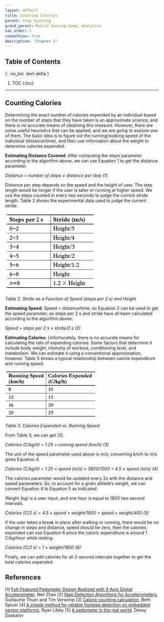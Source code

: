 ```yaml
---
layout: default
title: Counting Calories
parent: Step Counting
grand_parent: Mobile Sensing &amp; Analytics
nav_order: 3
usemathjax: true
description: "Chapter 2"
---
```

## Table of Contents
{: .no_toc .text-delta }

1. TOC
{:toc}
---

## Counting Calories

Determining the exact number of calories expended by an individual based on the number of steps that they have taken is an approximate science, and there is no accurate means of obtaining this measure. However, there are some useful heuristics that can be applied, and we are going to explore one of them. The basic idea is to figure out the running/walking speed of the individual (distance/time), and then use information about the weight to determine calories expended.

**Estimating Distance Covered**: After computing the steps parameter according to the algorithm above, we can use Equation 1 to get the distance parameter.

_Distance = number of steps × distance per step (1)_

Distance per step depends on the speed and the height of user. The step length would be longer if the user is taller or running at higher speed. We use the steps counted in every two seconds to judge the current stride length. Table 2 shows the experimental data used to judge the current stride.

<img src="images/image4.png" alt="drawing" width="300"/>

_Table 2. Stride as a Function of Speed (steps per 2 s) and Height_

**Estimating Speed**: Speed = distance/time, so Equation 2 can be used to get the speed parameter, as steps per 2 s and stride have all been calculated according to the algorithm above.

_Speed = steps per 2 s × stride/2 s (2)_

**Estimating Calories**: Unfortunately, there is no accurate means for calculating the rate of expending calories. Some factors that determine it include body weight, intensity of workout, conditioning level, and metabolism. We can estimate it using a conventional approximation, however. Table 3 shows a typical relationship between calorie expenditure and running speed.

<img src="images/image8.png" alt="drawing" width="300"/>

_Table 3. Calories Expended vs. Running Speed_

From Table 3, we can get (3).

_Calories (C/kg/h) = 1.25 × running speed (km/h) (3)_

The unit of the speed parameter used above is m/s; converting km/h to m/s gives Equation 4.

_Calories (C/kg/h) = 1.25 × speed (m/s) × 3600/1000 = 4.5 × speed (m/s) (4)_

The calories parameter would be updated every 2s with the distance and speed parameters. So, to account for a given athlete’s weight, we can convert Equation 4 to Equation 5 as indicated.

Weight (kg) is a user input, and one hour is equal to 1800 two second intervals.

_Calories (C/2 s) = 4.5 × speed × weight/1800 = speed × weight/400 (5)_

If the user takes a break in place after walking or running, there would be no change in steps and distance, speed should be zero, then the calories expended can use Equation 6 since the caloric expenditure is around 1 C/kg/hour while resting.

_Calories (C/2 s) = 1 × weight/1800 (6)_

Finally, we can add calories for all 2-second intervals together to get the total calories expended.


## References

[1] [Full-Featured Pedometer Design Realized with 3-Axis Digital Accelerometer](http://www.analog.com/static/imported-files/tech_articles/pedometer.pdf), Neil Zhao
[2] [Step Detection Algorithms for Accelerometers](http://nitarc.be/map/paper/AMBIT_ThuerVerwimp.pdf), Guillaume Thuer and Tim Verwimp
[3] [Calorie counting calculation](http://www.livestrong.com/article/80988-caloric-intake-body-mass/), Beth Spicer
[4] [A simple method for reliable footstep detection on embedded sensor platforms](http://ubicomp.cs.washington.edu/uwar/libby_peak_detection.pdf), Ryan Libby
[5] [A pedometer in the real world](http://www.aosabook.org/en/500L/a-pedometer-in-the-real-world.html), Dessy Daskalov
